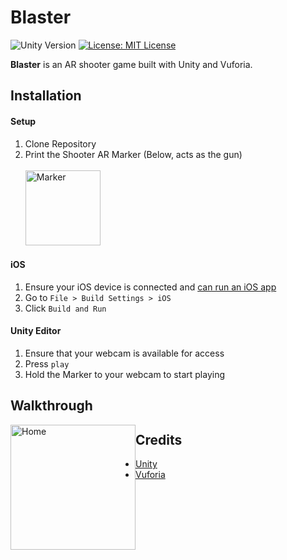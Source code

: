# Blaster

![Unity Version](https://img.shields.io/badge/Unity-5.5.0-brightgreen.svg) [![License: MIT License](https://img.shields.io/github/license/mashape/apistatus.svg)](https://opensource.org/licenses/MIT)


**Blaster** is an AR shooter game built with Unity and Vuforia.

## Installation

#### Setup

1. Clone Repository
2. Print the Shooter AR Marker (Below, acts as the gun)<br><br>
<a href='https://drive.google.com/file/d/0B6aOEAXdWnEGVXNaYU9URFJCOWs/view?usp=sharing'> <img style="width:120px;" src='http://i.imgur.com/tGhO5qM.png' title='Marker' alt='Marker'/></a>

#### iOS
1.  Ensure your iOS device is connected and [can run an iOS app](https://developer.apple.com/library/content/documentation/IDEs/Conceptual/AppDistributionGuide/LaunchingYourApponDevices/LaunchingYourApponDevices.html)
2. Go to `File > Build Settings > iOS`
2. Click `Build and Run`

#### Unity Editor
1. Ensure that your webcam is available for access
2. Press `play`
3. Hold the Marker to your webcam to start playing


## Walkthrough

<div>
<img style="float:left;width:200px;" src='http://i.imgur.com/rNSjc3Y.gif' title='Home' alt='Home'/>
</div>

## Credits
- [Unity](https://unity3d.com/)
- [Vuforia](https://www.vuforia.com/)